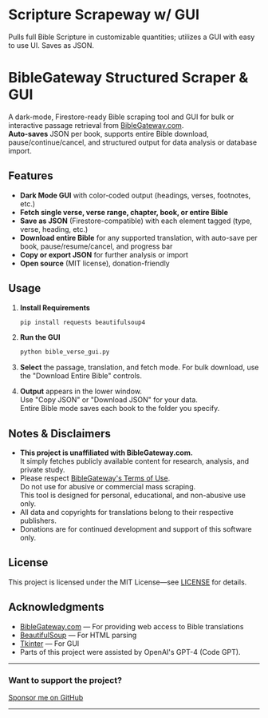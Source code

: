 # Scripture Scrapeway w/ GUI
Pulls full Bible Scripture in customizable quantities; utilizes a GUI with easy to use UI. Saves as JSON.

# BibleGateway Structured Scraper & GUI

A dark-mode, Firestore-ready Bible scraping tool and GUI for bulk or interactive passage retrieval from [BibleGateway.com](https://www.biblegateway.com/).  
**Auto-saves** JSON per book, supports entire Bible download, pause/continue/cancel, and structured output for data analysis or database import.

## Features

- **Dark Mode GUI** with color-coded output (headings, verses, footnotes, etc.)
- **Fetch single verse, verse range, chapter, book, or entire Bible**
- **Save as JSON** (Firestore-compatible) with each element tagged (type, verse, heading, etc.)
- **Download entire Bible** for any supported translation, with auto-save per book, pause/resume/cancel, and progress bar
- **Copy or export JSON** for further analysis or import
- **Open source** (MIT license), donation-friendly

## Usage

1. **Install Requirements**
    ```sh
    pip install requests beautifulsoup4
    ```

2. **Run the GUI**
    ```sh
    python bible_verse_gui.py
    ```

3. **Select** the passage, translation, and fetch mode. For bulk download, use the "Download Entire Bible" controls.

4. **Output** appears in the lower window.  
   Use "Copy JSON" or "Download JSON" for your data.  
   Entire Bible mode saves each book to the folder you specify.

## Notes & Disclaimers

- **This project is unaffiliated with BibleGateway.com.**  
  It simply fetches publicly available content for research, analysis, and private study.
- Please respect [BibleGateway's Terms of Use](https://www.biblegateway.com/legal/).  
  Do not use for abusive or commercial mass scraping.  
  This tool is designed for personal, educational, and non-abusive use only.
- All data and copyrights for translations belong to their respective publishers.
- Donations are for continued development and support of this software only.

## License

This project is licensed under the MIT License—see [LICENSE](LICENSE) for details.

## Acknowledgments

- [BibleGateway.com](https://www.biblegateway.com/) — For providing web access to Bible translations
- [BeautifulSoup](https://www.crummy.com/software/BeautifulSoup/bs4/doc/) — For HTML parsing
- [Tkinter](https://docs.python.org/3/library/tkinter.html) — For GUI
- Parts of this project were assisted by OpenAI's GPT-4 (Code GPT).

---

### Want to support the project?
[Sponsor me on GitHub](https://github.com/sponsors/Hanson-2)

---

